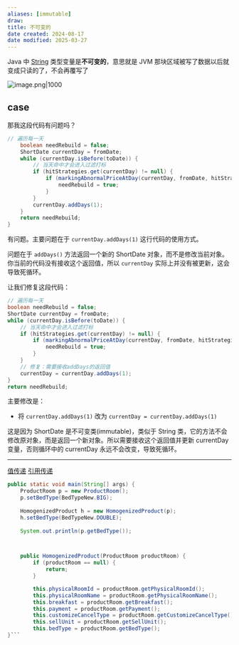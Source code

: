 ```yaml
---
aliases: [immutable]
draw: 
title: 不可变的
date created: 2024-08-17
date modified: 2025-03-27
---
```


Java 中 [String](String.md) 类型变量是**不可变的**，意思就是 JVM 那块区域被写了数据以后就变成只读的了，不会再覆写了

![image.png|1000](https://imagehosting4picgo.oss-cn-beijing.aliyuncs.com/imagehosting/fix-dir%2Fpicgo%2Fpicgo-clipboard-images%2F2024%2F08%2F17%2F00-37-21-b765d03110c9116f466fcac5ce745e40-202408170037139-93a835.png)

	

## case

那我这段代码有问题吗？

```java
// 遍历每一天
    boolean needRebuild = false;
    ShortDate currentDay = fromDate;
    while (currentDay.isBefore(toDate)) {
        // 当天命中才会进入过滤打标
        if (hitStrategies.get(currentDay) != null) {
            if (markingAbnormalPriceAtDay(currentDay, fromDate, hitStrategies.get(currentDay), physicalPriceMap, cWrappers)) {
                needRebuild = true;
            }
        }
        currentDay.addDays(1);
    }
    return needRebuild;
} 
```

有问题。主要问题在于 `currentDay.addDays(1)` 这行代码的使用方式。

问题在于 `addDays()` 方法返回一个新的 ShortDate 对象，而不是修改当前对象。你当前的代码没有接收这个返回值，所以 `currentDay` 实际上并没有被更新，这会导致死循环。

让我们修复这段代码：

```java
// 遍历每一天
boolean needRebuild = false;
ShortDate currentDay = fromDate;
while (currentDay.isBefore(toDate)) {
    // 当天命中才会进入过滤打标
    if (hitStrategies.get(currentDay) != null) {
        if (markingAbnormalPriceAtDay(currentDay, fromDate, hitStrategies.get(currentDay), physicalPriceMap, cWrappers)) {
            needRebuild = true;
        }
    }
    // 修复：需要接收addDays的返回值
    currentDay = currentDay.addDays(1);
}
return needRebuild;
```

主要修改是：

- 将 `currentDay.addDays(1)` 改为 `currentDay = currentDay.addDays(1)`

这是因为 ShortDate 是不可变类(immutable)，类似于 String 类，它的方法不会修改原对象，而是返回一个新对象。所以需要接收这个返回值并更新 currentDay 变量，否则循环中的 currentDay 永远不会改变，导致死循环。

---

[值传递](值传递.md) [引用传递](引用传递)

```java
public static void main(String[] args) {
    ProductRoom p = new ProductRoom();
    p.setBedType(BedTypeNew.BIG);
    
    HomogenizedProduct h = new HomogenizedProduct(p);
    h.setBedType(BedTypeNew.DOUBLE);
    
    System.out.println(p.getBedType());



    public HomogenizedProduct(ProductRoom productRoom) {
        if (productRoom == null) {
            return;
        }

        this.physicalRoomId = productRoom.getPhysicalRoomId();
        this.physicalRoomName = productRoom.getPhysicalRoomName();
        this.breakfast = productRoom.getBreakfast();
        this.payment = productRoom.getPayment();
        this.customizeCancelType = productRoom.getCustomizeCancelType();
        this.sellUnit = productRoom.getSellUnit();
        this.bedType = productRoom.getBedType();
}```
